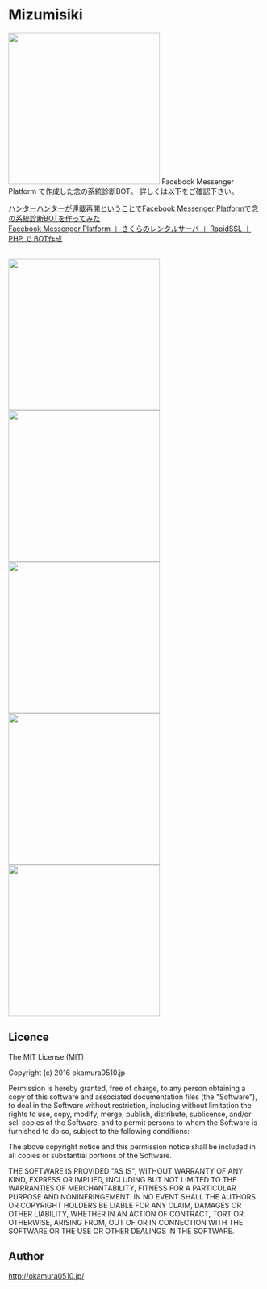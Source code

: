 # Mizumisiki

<img src="https://qiita-image-store.s3.amazonaws.com/0/96554/feffc08a-4c92-1888-1566-50aa0fda98e7.png" width="300">  
Facebook Messenger Platform で作成した念の系統診断BOT。  
詳しくは以下をご確認下さい。  
  
[ハンターハンターが連載再開ということでFacebook Messenger Platformで念の系統診断BOTを作ってみた](http://qiita.com/tempura/items/d44fdf394ec30b2c1367)  
[Facebook Messenger Platform ＋ さくらのレンタルサーバ ＋ RapidSSL ＋ PHP で BOT作成](http://qiita.com/tempura/items/d72f3918bc55865f55c2)  

<br />
<img src="https://qiita-image-store.s3.amazonaws.com/0/96554/0da36f8d-db6a-5dbb-19d9-ca1a6bd71252.png" width="300">  
<img src="https://qiita-image-store.s3.amazonaws.com/0/96554/a0dab6d0-e236-fae0-182a-404343b2fc37.png" width="300">  
<img src="https://qiita-image-store.s3.amazonaws.com/0/96554/7d4fd11a-1df0-0147-d625-0b073851332e.png" width="300">  
<img src="https://qiita-image-store.s3.amazonaws.com/0/96554/c04ff8c3-0db7-90ce-9996-f244c7c61152.png" width="300">  
<img src="https://qiita-image-store.s3.amazonaws.com/0/96554/6b68bca2-6029-2a75-8547-711bc72d7005.png" width="300">  

## Licence

The MIT License (MIT)  
  
Copyright (c) 2016 okamura0510.jp  
  
Permission is hereby granted, free of charge, to any person obtaining a copy
of this software and associated documentation files (the "Software"), to deal
in the Software without restriction, including without limitation the rights
to use, copy, modify, merge, publish, distribute, sublicense, and/or sell
copies of the Software, and to permit persons to whom the Software is
furnished to do so, subject to the following conditions:  
  
The above copyright notice and this permission notice shall be included in all
copies or substantial portions of the Software.  
  
THE SOFTWARE IS PROVIDED "AS IS", WITHOUT WARRANTY OF ANY KIND, EXPRESS OR
IMPLIED, INCLUDING BUT NOT LIMITED TO THE WARRANTIES OF MERCHANTABILITY,
FITNESS FOR A PARTICULAR PURPOSE AND NONINFRINGEMENT. IN NO EVENT SHALL THE
AUTHORS OR COPYRIGHT HOLDERS BE LIABLE FOR ANY CLAIM, DAMAGES OR OTHER
LIABILITY, WHETHER IN AN ACTION OF CONTRACT, TORT OR OTHERWISE, ARISING FROM,
OUT OF OR IN CONNECTION WITH THE SOFTWARE OR THE USE OR OTHER DEALINGS IN THE
SOFTWARE.

## Author
http://okamura0510.jp/
